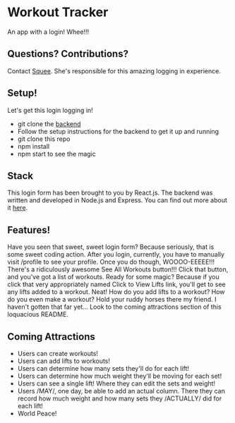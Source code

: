 # Workout Tracker

An app with a login! Whee!!!


## Questions? Contributions?

Contact [Squee](https://github.com/squeemishly). She's responsible for this amazing logging in experience.


## Setup!
Let's get this login logging in!

- git clone the [backend](https://github.com/squeemishly/workout-tracker-api)
- Follow the setup instructions for the backend to get it up and running
- git clone this repo
- npm install
- npm start to see the magic


## Stack
This login form has been brought to you by React.js.
The backend was written and developed in Node.js and Express. You can find out more about it [here](https://github.com/squeemishly/workout-tracker-api).


## Features!
Have you seen that sweet, sweet login form? Because seriously, that is some sweet coding action.
After you login, currently, you have to manually visit /profile to see your profile. Once you do though, WOOOO-EEEEE!!! There's a ridiculously awesome See All Workouts button!!! Click that button, and you've got a list of workouts.
Ready for some magic? Because if you click that very appropriately named Click to View Lifts link, you'll get to see any lifts added to a workout. Neat!
How do you add lifts to a workout? How do you even make a workout? Hold your ruddy horses there my friend. I haven't gotten that far yet... Look to the coming attractions section of this loquacious README.


## Coming Attractions
- Users can create workouts!
- Users can add lifts to workouts!
- Users can determine how many sets they'll do for each lift!
- Users can determine how much weight they'll be moving for each set!
- Users can see a single lift! Where they can edit the sets and weight!
- Users /MAY/, one day, be able to add an actual column. There they can record how much weight and how many sets they /ACTUALLY/ did for each lift!
- World Peace!
